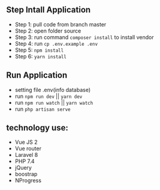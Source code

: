 ## Step Intall Application
- Step 1: pull code from branch master
- Step 2: open folder source
- Step 3: run command 
``` composer install ```
to install vendor
- Step 4: run 
``` cp .env.example .env ```
- Step 5: `npm install`
- Step 6: `yarn install`

## Run Application
- setting file .env(info database)
- run `npm run dev` || `yarn dev`
- run `npm run watch` || `yarn watch`
- run `php artisan serve`

## technology use:
- Vue JS 2
- Vue router
- Laravel 8
- PHP 7.4
- jQuery
- boostrap
- NProgress
